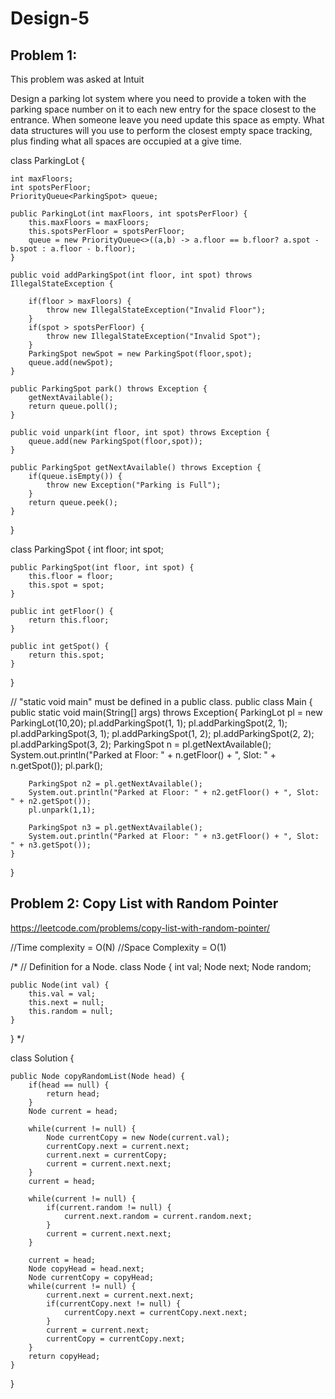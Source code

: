 # Design-5

## Problem 1:

This problem was asked at Intuit

Design a parking lot system where you need to provide a token with the parking space number on it to each new entry for the space closest to the entrance.
When someone leave you need update this space as empty.
What data structures will you use to perform the closest empty space tracking, plus finding what all spaces are occupied at a give time.

class ParkingLot {

    int maxFloors;
    int spotsPerFloor;
    PriorityQueue<ParkingSpot> queue;

    public ParkingLot(int maxFloors, int spotsPerFloor) {
        this.maxFloors = maxFloors;
        this.spotsPerFloor = spotsPerFloor;
        queue = new PriorityQueue<>((a,b) -> a.floor == b.floor? a.spot - b.spot : a.floor - b.floor);
    }

    public void addParkingSpot(int floor, int spot) throws IllegalStateException {

        if(floor > maxFloors) {
            throw new IllegalStateException("Invalid Floor");
        }
        if(spot > spotsPerFloor) {
            throw new IllegalStateException("Invalid Spot");
        }
        ParkingSpot newSpot = new ParkingSpot(floor,spot);
        queue.add(newSpot);
    }

    public ParkingSpot park() throws Exception {
        getNextAvailable();
        return queue.poll();
    }

    public void unpark(int floor, int spot) throws Exception {
        queue.add(new ParkingSpot(floor,spot));
    }

    public ParkingSpot getNextAvailable() throws Exception {
        if(queue.isEmpty()) {
            throw new Exception("Parking is Full");
        }
        return queue.peek();
    }

}

class ParkingSpot {
int floor;
int spot;

    public ParkingSpot(int floor, int spot) {
        this.floor = floor;
        this.spot = spot;
    }

    public int getFloor() {
        return this.floor;
    }

    public int getSpot() {
        return this.spot;
    }

}

// "static void main" must be defined in a public class.
public class Main {
public static void main(String[] args) throws Exception{
ParkingLot pl = new ParkingLot(10,20);
pl.addParkingSpot(1, 1);
pl.addParkingSpot(2, 1);
pl.addParkingSpot(3, 1);
pl.addParkingSpot(1, 2);
pl.addParkingSpot(2, 2);
pl.addParkingSpot(3, 2);
ParkingSpot n = pl.getNextAvailable();
System.out.println("Parked at Floor: " + n.getFloor() + ", Slot: " + n.getSpot());
pl.park();

        ParkingSpot n2 = pl.getNextAvailable();
    	System.out.println("Parked at Floor: " + n2.getFloor() + ", Slot: " + n2.getSpot());
        pl.unpark(1,1);

        ParkingSpot n3 = pl.getNextAvailable();
    	System.out.println("Parked at Floor: " + n3.getFloor() + ", Slot: " + n3.getSpot());
    }

}

## Problem 2: Copy List with Random Pointer

https://leetcode.com/problems/copy-list-with-random-pointer/

//Time complexity = O(N)
//Space Complexity = O(1)

/\*
// Definition for a Node.
class Node {
int val;
Node next;
Node random;

    public Node(int val) {
        this.val = val;
        this.next = null;
        this.random = null;
    }

}
\*/

class Solution {

    public Node copyRandomList(Node head) {
        if(head == null) {
            return head;
        }
        Node current = head;

        while(current != null) {
            Node currentCopy = new Node(current.val);
            currentCopy.next = current.next;
            current.next = currentCopy;
            current = current.next.next;
        }
        current = head;

        while(current != null) {
            if(current.random != null) {
                current.next.random = current.random.next;
            }
            current = current.next.next;
        }

        current = head;
        Node copyHead = head.next;
        Node currentCopy = copyHead;
        while(current != null) {
            current.next = current.next.next;
            if(currentCopy.next != null) {
                currentCopy.next = currentCopy.next.next;
            }
            current = current.next;
            currentCopy = currentCopy.next;
        }
        return copyHead;
    }

}
